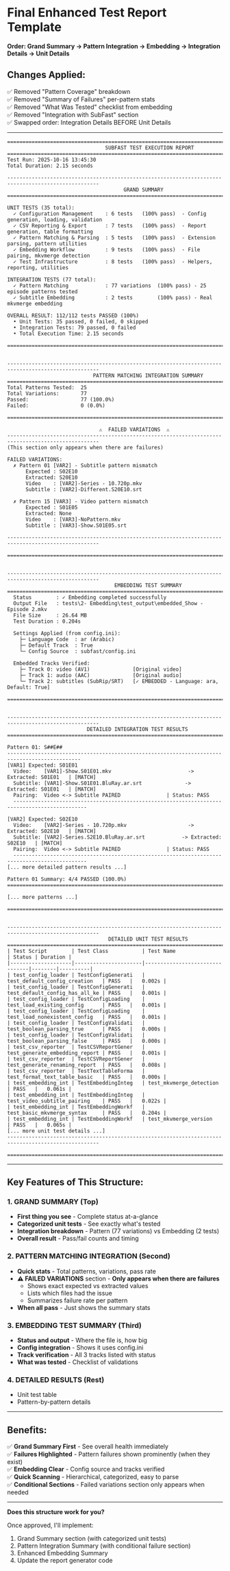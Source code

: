 # Final Enhanced Test Report Template
**Order: Grand Summary → Pattern Integration → Embedding → Integration Details → Unit Details**

## Changes Applied:
✅ Removed "Pattern Coverage" breakdown  
✅ Removed "Summary of Failures" per-pattern stats  
✅ Removed "What Was Tested" checklist from embedding  
✅ Removed "Integration with SubFast" section  
✅ Swapped order: Integration Details BEFORE Unit Details

---

```
====================================================================================================
                                SUBFAST TEST EXECUTION REPORT                                    
====================================================================================================
Test Run: 2025-10-16 13:45:30
Total Duration: 2.15 seconds

----------------------------------------------------------------------------------------------------
                                      GRAND SUMMARY                                             
====================================================================================================

UNIT TESTS (35 total):
  ✓ Configuration Management    : 6 tests   (100% pass)  - Config generation, loading, validation
  ✓ CSV Reporting & Export      : 7 tests   (100% pass)  - Report generation, table formatting
  ✓ Pattern Matching & Parsing  : 5 tests   (100% pass)  - Extension parsing, pattern utilities
  ✓ Embedding Workflow          : 9 tests   (100% pass)  - File pairing, mkvmerge detection
  ✓ Test Infrastructure         : 8 tests   (100% pass)  - Helpers, reporting, utilities

INTEGRATION TESTS (77 total):
  ✓ Pattern Matching            : 77 variations  (100% pass) - 25 episode patterns tested
  ✓ Subtitle Embedding          : 2 tests        (100% pass) - Real mkvmerge embedding

OVERALL RESULT: 112/112 tests PASSED (100%)
  • Unit Tests: 35 passed, 0 failed, 0 skipped
  • Integration Tests: 79 passed, 0 failed
  • Total Execution Time: 2.15 seconds

====================================================================================================


----------------------------------------------------------------------------------------------------
                            PATTERN MATCHING INTEGRATION SUMMARY                                
====================================================================================================
Total Patterns Tested:  25
Total Variations:       77
Passed:                 77 (100.0%)
Failed:                 0 (0.0%)

====================================================================================================

                              ⚠️  FAILED VARIATIONS  ⚠️
----------------------------------------------------------------------------------------------------
(This section only appears when there are failures)

FAILED VARIATIONS:
  ✗ Pattern 01 [VAR2] - Subtitle pattern mismatch
      Expected : S02E10
      Extracted: S20E10
      Video    : [VAR2]-Series - 10.720p.mkv
      Subtitle : [VAR2]-Different.S20E10.srt
  
  ✗ Pattern 15 [VAR3] - Video pattern mismatch  
      Expected : S01E05
      Extracted: None
      Video    : [VAR3]-NoPattern.mkv
      Subtitle : [VAR3]-Show.S01E05.srt

----------------------------------------------------------------------------------------------------

====================================================================================================


----------------------------------------------------------------------------------------------------
                                   EMBEDDING TEST SUMMARY                                       
====================================================================================================
  Status        : ✓ Embedding completed successfully
  Output File   : tests\2- Embedding\test_output\embedded_Show - Episode 2.mkv
  File Size     : 26.64 MB
  Test Duration : 0.204s

  Settings Applied (from config.ini):
    ├─ Language Code  : ar (Arabic)
    ├─ Default Track  : True
    └─ Config Source  : subfast/config.ini

  Embedded Tracks Verified:
    ├─ Track 0: video (AV1)              [Original video]
    ├─ Track 1: audio (AAC)              [Original audio]
    └─ Track 2: subtitles (SubRip/SRT)   [✓ EMBEDDED - Language: ara, Default: True]

====================================================================================================


----------------------------------------------------------------------------------------------------
                          DETAILED INTEGRATION TEST RESULTS                                     
====================================================================================================

Pattern 01: S##E##
----------------------------------------------------------------------------------------------
[VAR1] Expected: S01E01
  Video:    [VAR1]-Show.S01E01.mkv                         -> Extracted: S01E01   | [MATCH]
  Subtitle: [VAR1]-Show.S01E01.BluRay.ar.srt              -> Extracted: S01E01   | [MATCH]
  Pairing:  Video <-> Subtitle PAIRED               | Status: PASS
  ----------------------------------------------------------------------------------------------

[VAR2] Expected: S02E10
  Video:    [VAR2]-Series - 10.720p.mkv                    -> Extracted: S02E10   | [MATCH]
  Subtitle: [VAR2]-Series.S2E10.BluRay.ar.srt            -> Extracted: S02E10   | [MATCH]
  Pairing:  Video <-> Subtitle PAIRED               | Status: PASS
  ----------------------------------------------------------------------------------------------
[... more detailed pattern results ...]

Pattern 01 Summary: 4/4 PASSED (100.0%)
====================================================================================================

[... more patterns ...]

====================================================================================================


----------------------------------------------------------------------------------------------------
                                 DETAILED UNIT TEST RESULTS                                     
====================================================================================================
| Test Script        | Test Class           | Test Name                      | Status | Duration |
|--------------------|----------------------|--------------------------------|--------|----------|
| test_config_loader | TestConfigGenerati   | test_default_config_creation   | PASS   |   0.002s |
| test_config_loader | TestConfigGenerati   | test_default_config_has_all_ke | PASS   |   0.001s |
| test_config_loader | TestConfigLoading    | test_load_existing_config      | PASS   |   0.001s |
| test_config_loader | TestConfigLoading    | test_load_nonexistent_config   | PASS   |   0.001s |
| test_config_loader | TestConfigValidati   | test_boolean_parsing_true      | PASS   |   0.000s |
| test_config_loader | TestConfigValidati   | test_boolean_parsing_false     | PASS   |   0.000s |
| test_csv_reporter  | TestCSVReportGener   | test_generate_embedding_report | PASS   |   0.001s |
| test_csv_reporter  | TestCSVReportGener   | test_generate_renaming_report  | PASS   |   0.008s |
| test_csv_reporter  | TestTextTableForma   | test_format_text_table_basic   | PASS   |   0.000s |
| test_embedding_int | TestEmbeddingInteg   | test_mkvmerge_detection        | PASS   |   0.061s |
| test_embedding_int | TestEmbeddingInteg   | test_video_subtitle_pairing    | PASS   |   0.022s |
| test_embedding_int | TestEmbeddingWorkf   | test_basic_mkvmerge_syntax     | PASS   |   0.204s |
| test_embedding_int | TestEmbeddingWorkf   | test_mkvmerge_version          | PASS   |   0.065s |
[... more unit test details ...]
----------------------------------------------------------------------------------------------------

====================================================================================================
```

---

## Key Features of This Structure:

### 1. **GRAND SUMMARY (Top)**
- **First thing you see** - Complete status at-a-glance
- **Categorized unit tests** - See exactly what's tested
- **Integration breakdown** - Pattern (77 variations) vs Embedding (2 tests)
- **Overall result** - Pass/fail counts and timing

### 2. **PATTERN MATCHING INTEGRATION** (Second)
- **Quick stats** - Total patterns, variations, pass rate
- **⚠️ FAILED VARIATIONS** section - **Only appears when there are failures**
  - Shows exact expected vs extracted values
  - Lists which files had the issue
  - Summarizes failure rate per pattern
- **When all pass** - Just shows the summary stats

### 3. **EMBEDDING TEST SUMMARY** (Third)
- **Status and output** - Where the file is, how big
- **Config integration** - Shows it uses config.ini
- **Track verification** - All 3 tracks listed with status
- **What was tested** - Checklist of validations

### 4. **DETAILED RESULTS** (Rest)
- Unit test table
- Pattern-by-pattern details

---

## Benefits:

✅ **Grand Summary First** - See overall health immediately  
✅ **Failures Highlighted** - Pattern failures shown prominently (when they exist)  
✅ **Embedding Clear** - Config source and tracks verified  
✅ **Quick Scanning** - Hierarchical, categorized, easy to parse  
✅ **Conditional Sections** - Failed variations section only appears when needed  

---

**Does this structure work for you?** 

Once approved, I'll implement:
1. Grand Summary section (with categorized unit tests)
2. Pattern Integration Summary (with conditional failure section)
3. Enhanced Embedding Summary
4. Update the report generator code

